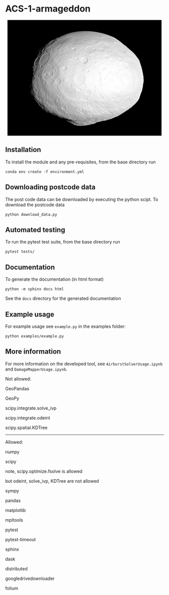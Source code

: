# ACS-1-armageddon

<div align=center>
<img src="https://github.com/Gekkoli/The-Hazard-of-small-Asteroids--package/blob/main/img-folder/astronomerss.jpg/">
</div>

## Installation

To install the module and any pre-requisites, from the base directory run
```
conda env create -f environment.yml
```  

## Downloading postcode data

The post code data can be downloaded by executing the python scipt. 
To download the postcode data
```
python download_data.py
```

## Automated testing

To run the pytest test suite, from the base directory run
```
pytest tests/
```

## Documentation

To generate the documentation (in html format)
```
python -m sphinx docs html
```

See the `docs` directory for the generated documentation

## Example usage

For example usage see `example.py` in the examples folder:
```
python examples/example.py
```

## More information

For more information on the developed tool, see `AirburstSolverUsage.ipynb` and `DamageMapperUsage.ipynb`.




Not allowed:  

  

GeoPandas  

GeoPy  

scipy.integrate.solve_ivp  

scipy.integrate.odeint  

scipy.spatial.KDTree  

  

  

  

-----------------  

  

Allowed:   

   

numpy   

scipy   

note, scipy.optimize.fsolve is allowed  

but odeint, solve_ivp, KDTree are not allowed  

sympy   

pandas   

matplotlib   

mpltools   

pytest   

pytest-timeout   

sphinx   

dask   

distributed   

googledrivedownloader   

folium   
